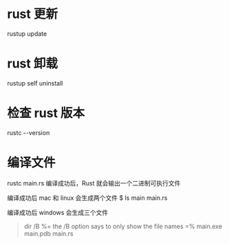 # rust 更新

rustup update

# rust 卸载

rustup self uninstall

# 检查 rust 版本

rustc --version

# 编译文件

rustc main.rs
编译成功后，Rust 就会输出一个二进制可执行文件

编译成功后 mac 和 linux 会生成两个文件
$ ls
main main.rs

编译成功后 windows 会生成三个文件

> dir /B %= the /B option says to only show the file names =%
> main.exe
> main.pdb
> main.rs
